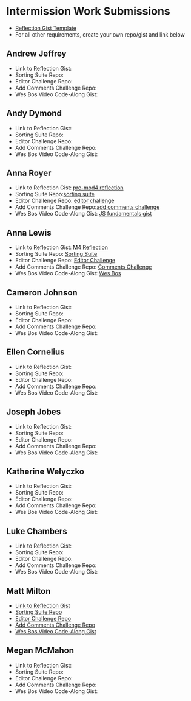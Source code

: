 # Intermission Work Submissions

* [Reflection Gist Template](https://gist.github.com/case-eee/6a5b06bf88c3fa82d9498c6763314ae4)
* For all other requirements, create your own repo/gist and link below

## Andrew Jeffrey
- Link to Reflection Gist:
- Sorting Suite Repo:
- Editor Challenge Repo:
- Add Comments Challenge Repo:
- Wes Bos Video Code-Along Gist:

## Andy Dymond
- Link to Reflection Gist:
- Sorting Suite Repo:
- Editor Challenge Repo:
- Add Comments Challenge Repo:
- Wes Bos Video Code-Along Gist:

## Anna Royer
- Link to Reflection Gist: [pre-mod4 reflection](https://gist.github.com/annaroyer/235bb82935016b4848395afef481d291)
- Sorting Suite Repo:[sorting suite](https://github.com/annaroyer/sorting-suite)
- Editor Challenge Repo: [editor challenge](https://github.com/annaroyer/javascript-style-editor-challenge)
- Add Comments Challenge Repo:[add comments challenge](https://github.com/annaroyer/javascript-add-comments-challenge)
- Wes Bos Video Code-Along Gist: [JS fundamentals gist](https://gist.github.com/annaroyer/f3ae75a5e1a5f99c1914f43fc42f9011)

## Anna Lewis
- Link to Reflection Gist: [M4 Reflection](https://gist.github.com/anlewis/1d87a0b6f746dfd026635daaa02444b8)
- Sorting Suite Repo: [Sorting Suite](https://github.com/anlewis/sorting-suite-js)
- Editor Challenge Repo: [Editor Challenge](https://github.com/anlewis/javascript-style-editor-challenge)
- Add Comments Challenge Repo: [Comments Challenge](https://github.com/anlewis/javascript-add-comments-challenge)
- Wes Bos Video Code-Along Gist: [Wes Bos](https://gist.github.com/anlewis/0b58c5cd0fb70064a635eb823d79d0b0)

## Cameron Johnson
- Link to Reflection Gist:
- Sorting Suite Repo:
- Editor Challenge Repo:
- Add Comments Challenge Repo:
- Wes Bos Video Code-Along Gist:

## Ellen Cornelius
- Link to Reflection Gist:
- Sorting Suite Repo:
- Editor Challenge Repo:
- Add Comments Challenge Repo:
- Wes Bos Video Code-Along Gist:

## Joseph Jobes
- Link to Reflection Gist:
- Sorting Suite Repo:
- Editor Challenge Repo:
- Add Comments Challenge Repo:
- Wes Bos Video Code-Along Gist:

## Katherine Welyczko
- Link to Reflection Gist:
- Sorting Suite Repo:
- Editor Challenge Repo:
- Add Comments Challenge Repo:
- Wes Bos Video Code-Along Gist:

## Luke Chambers
- Link to Reflection Gist:
- Sorting Suite Repo:
- Editor Challenge Repo:
- Add Comments Challenge Repo:
- Wes Bos Video Code-Along Gist:

## Matt Milton
- [Link to Reflection Gist](https://gist.github.com/mgmilton/e28b902b416afbdc97a21f32b0769dd)
- [Sorting Suite Repo](https://github.com/mgmilton/intermissionwork/tree/master/sorting_suite)
- [Editor Challenge Repo](https://github.com/mgmilton/intermissionwork/tree/master/dom_manipulation_challenges/style_editor)
- [Add Comments Challenge Repo](https://github.com/mgmilton/intermissionwork/tree/master/dom_manipulation_challenges/add_comments)
- [Wes Bos Video Code-Along Gist](https://github.com/mgmilton/intermissionwork/tree/master/wesdos_js30)

## Megan McMahon
- Link to Reflection Gist:
- Sorting Suite Repo:
- Editor Challenge Repo:
- Add Comments Challenge Repo:
- Wes Bos Video Code-Along Gist:
